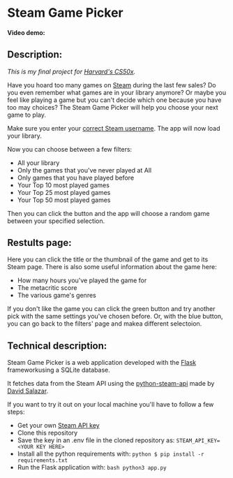 # Steam Game Picker

#### Video demo: <url here>

## Description:

_This is my final project for [Harvard's CS50x](https://cs50.harvard.edu/x/2023/)._


Have you hoard too many games on [Steam](https://steamcommunity.com/) during the last few sales? Do you even remember what games are in your library anymore?
Or maybe you feel like playing a game but you can't decide which one because you have too may choices?
The Steam Game Picker will help you choose your next game to play.

Make sure you enter your [correct Steam username](https://www.wikihow.com/See-Your-Account-Name-in-Steam). The app will now load your library.

Now you can choose between a few filters: 
- All your library
- Only the games that you've never played at All
- Only games that you have played before
- Your Top 10 most played games
- Your Top 25 most played games
- Your Top 50 most played games

Then you can click the button and the app will choose a random game between your specified selection.

## Restults page:

Here you can click the title or the thumbnail of the game and get to its Steam page. There is also some useful information about the game here:
- How many hours you've played the game for
- The metacritic score
- The various game's genres

If you don't like the game you can click the green button and try another pick with the same settings you've chosen before.
Or, with the blue button, you can go back to the filters' page and makea different selectoion.
## Technical description:

Steam Game Picker is a web application developed with the [Flask](https://github.com/pallets/flask) frameworkusing a SQLite database.

It fetches data from the Steam API using the [python-steam-api](https://github.com/deivit24/python-steam-api) made by [David Salazar](https://github.com/deivit24).

If you want to try it out on your local machine you'll have to follow a few steps:

- Get your own [Steam API key](https://steamcommunity.com/dev)
- Clone this repository
- Save the key in an .env file in the cloned repository as:
``` STEAM_API_KEY=<YOUR KEY HERE> ```
- Install all the python requirements with:
```python $ pip install -r requirements.txt ```
- Run the Flask application with:
```bash python3 app.py```


